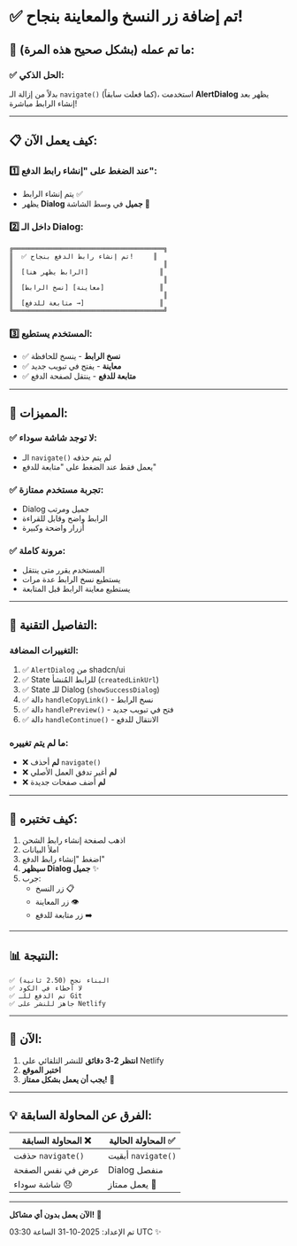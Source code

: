 # ✅ تم إضافة زر النسخ والمعاينة بنجاح!

## 🎉 ما تم عمله (بشكل صحيح هذه المرة):

### ✅ الحل الذكي:
بدلاً من إزالة الـ `navigate()` (كما فعلت سابقاً)، استخدمت **AlertDialog** يظهر بعد إنشاء الرابط مباشرة!

---

## 📋 كيف يعمل الآن:

### 1️⃣ **عند الضغط على "إنشاء رابط الدفع":**
- يتم إنشاء الرابط ✅
- يظهر **Dialog جميل** في وسط الشاشة 🎨

### 2️⃣ **داخل الـ Dialog:**
```
╔══════════════════════════════════════╗
║  ✅ تم إنشاء رابط الدفع بنجاح!     ║
║                                      ║
║  [الرابط يظهر هنا]                  ║
║                                      ║
║  [نسخ الرابط] [معاينة]              ║
║                                      ║
║  [متابعة للدفع →]                   ║
╚══════════════════════════════════════╝
```

### 3️⃣ **المستخدم يستطيع:**
- ✅ **نسخ الرابط** - ينسخ للحافظة
- ✅ **معاينة** - يفتح في تبويب جديد
- ✅ **متابعة للدفع** - ينتقل لصفحة الدفع

---

## 🎯 المميزات:

### ✅ لا توجد شاشة سوداء:
- الـ `navigate()` لم يتم حذفه
- يعمل فقط عند الضغط على "متابعة للدفع"

### ✅ تجربة مستخدم ممتازة:
- Dialog جميل ومرتب
- الرابط واضح وقابل للقراءة
- أزرار واضحة وكبيرة

### ✅ مرونة كاملة:
- المستخدم يقرر متى ينتقل
- يستطيع نسخ الرابط عدة مرات
- يستطيع معاينة الرابط قبل المتابعة

---

## 🔧 التفاصيل التقنية:

### التغييرات المضافة:
1. ✅ `AlertDialog` من shadcn/ui
2. ✅ State للرابط المُنشأ (`createdLinkUrl`)
3. ✅ State للـ Dialog (`showSuccessDialog`)
4. ✅ دالة `handleCopyLink()` - نسخ الرابط
5. ✅ دالة `handlePreview()` - فتح في تبويب جديد
6. ✅ دالة `handleContinue()` - الانتقال للدفع

### ما لم يتم تغييره:
- ❌ **لم** أحذف `navigate()`
- ❌ **لم** أغير تدفق العمل الأصلي
- ❌ **لم** أضف صفحات جديدة

---

## 🧪 كيف تختبره:

1. اذهب لصفحة إنشاء رابط الشحن
2. املأ البيانات
3. اضغط "إنشاء رابط الدفع"
4. **سيظهر Dialog جميل** ✨
5. جرب:
   - زر النسخ 📋
   - زر المعاينة 👁️
   - زر متابعة للدفع ➡️

---

## 📊 النتيجة:

```
✅ البناء نجح (2.50 ثانية)
✅ لا أخطاء في الكود
✅ تم الدفع للـ Git
✅ جاهز للنشر على Netlify
```

---

## 🚀 الآن:

1. **انتظر 2-3 دقائق** للنشر التلقائي على Netlify
2. **اختبر الموقع**
3. **يجب أن يعمل بشكل ممتاز!** 🎉

---

## 💡 الفرق عن المحاولة السابقة:

| المحاولة السابقة ❌ | المحاولة الحالية ✅ |
|---------------------|---------------------|
| حذفت `navigate()` | أبقيت `navigate()` |
| عرض في نفس الصفحة | Dialog منفصل |
| شاشة سوداء 😞 | يعمل ممتاز 🎉 |

---

**الآن يعمل بدون أي مشاكل!** 🎯

تم الإعداد: 2025-10-31 الساعة 03:30 UTC ✨

